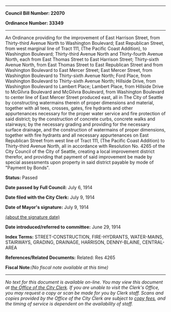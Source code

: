 

********

**Council Bill Number: 22070**
   
**Ordinance Number: 33349**
********

 An Ordinance providing for the improvement of East Harrison Street, from Thirty-third Avenue North to Washington Boulevard; East Republican Street, from west marginal line of Tract 111, (The Pacific Coast Addition), to Washington Boulevard; Thirty-third Avenue North and Thirty-fourth Avenue North, each from East Thomas Street to East Harrison Street; Thirty-sixth Avenue North, from East Thomas Street to East Republican Street and from Washington Boulevard to East Mercer Street; East Mercer Street, from Washington Boulevard to Thirty-sixth Avenue North; Ford Place, from Washington Boulevard to Thirty-sixth Avenue North; Hillside Drive, from Washington Boulevard to Lambert Place; Lambert Place, from Hillside Drive to McGilvra Boulevard and McGilvra Boulevard, from Washington Boulevard to center line of East Mercer Street produced east, all in The City of Seattle by constructing watermains therein of proper dimensions and material, together with all tees, crosses, gates, fire hydrants and other appurtenances necessary for the proper water service and fire protection of said district; by the construction of concrete curbs, concrete walks and stairways; by the necessary grading and providing for the necessary surface drainage, and the construction of watermains of proper dimensions, together with fire hydrants and all necessary appurtenances on East Republican Street from west line of Tract 111, (The Pacific Coast Addition) to Thirty-third Avenue North, all in accordance with Resolution No. 4265 of the City Council of the City of Seattle, creating a local improvement district therefor, and providing that payment of said improvement be made by special assessments upon property in said district payable by mode of "Payment by Bonds".

**Status:** Passed
   
**Date passed by Full Council:** July 6, 1914
   
**Date filed with the City Clerk:** July 9, 1914
   
**Date of Mayor's signature:** July 9, 1914
   
[(about the signature date)](/~public/approvaldate.htm)
   
   
   
**Date introduced/referred to committee:** June 29, 1914
   
   
**Index Terms:** STREET-CONSTRUCTION, FIRE-HYDRANTS, WATER-MAINS, STAIRWAYS, GRADING, DRAINAGE, HARRISON, DENNY-BLAINE, CENTRAL-AREA

**References/Related Documents:** Related: Res 4265

**Fiscal Note:**_(No fiscal note available at this time)_
********

_No text for this document is available on-line. You may view this document at [the Office of the City Clerk](http://www.seattle.gov/leg/clerk/contactUs.htm). If you are unable to visit the Clerk's Office, you may request a copy or scan be made for you by Clerk staff. Scans and copies provided by the Office of the City Clerk are subject to [copy fees](http://clerk.seattle.gov/~public/clerkfees.htm), and the timing of service is dependent on the availability of staff._


